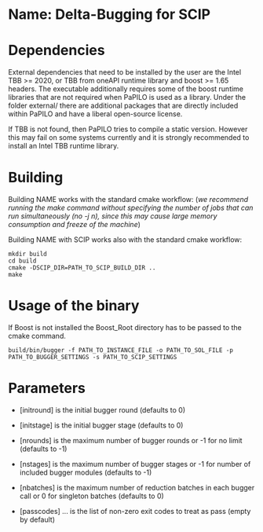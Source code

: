 Name: Delta-Bugging for SCIP
==========================================


# Dependencies

External dependencies that need to be installed by the user are the Intel TBB >= 2020, or TBB from oneAPI runtime library and boost >= 1.65 headers.
The executable additionally requires some of the boost runtime libraries that are not required when PaPILO is used as
a library.
Under the folder external/ there are additional packages that are directly included within PaPILO and have a
liberal open-source license.

If TBB is not found, then PaPILO tries to compile a static version. However this may fail on some systems currently and it is strongly recommended to install an Intel TBB runtime library.


# Building

Building NAME works with the standard cmake workflow:
(_we recommend running the make command without specifying the number of jobs
that can run simultaneously (no -j n), since this may cause large memory consumption and freeze of the machine_)

Building NAME with SCIP works also with the standard cmake workflow:
```
mkdir build
cd build
cmake -DSCIP_DIR=PATH_TO_SCIP_BUILD_DIR ..
make
```

# Usage of the binary


If Boost is not installed the Boost_Root directory has to be passed to the cmake command.

```
build/bin/bugger -f PATH_TO_INSTANCE_FILE -o PATH_TO_SOL_FILE -p PATH_TO_BUGGER_SETTINGS -s PATH_TO_SCIP_SETTINGS
```

# Parameters

* [initround] is the initial bugger round (defaults to 0)

* [initstage] is the initial bugger stage (defaults to 0)

* [nrounds] is the maximum number of bugger rounds or -1 for no limit (defaults to -1)

* [nstages] is the maximum number of bugger stages or -1 for number of included bugger modules (defaults to -1)

* [nbatches] is the maximum number of reduction batches in each bugger call or 0 for singleton batches (defaults to 0)

* [passcodes] ... is the list of non-zero exit codes to treat as pass (empty by default)

